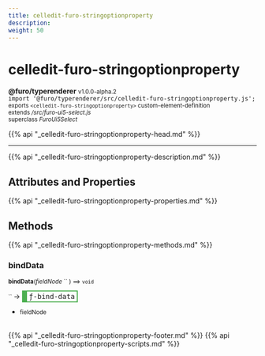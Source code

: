 ```yaml
---
title: celledit-furo-stringoptionproperty
description: 
weight: 50
---
```


# celledit-furo-stringoptionproperty
**@furo/typerenderer** <small>v1.0.0-alpha.2</small>
<br>`import '@furo/typerenderer/src/celledit-furo-stringoptionproperty.js';`<small>
<br>exports `<celledit-furo-stringoptionproperty>` custom-element-definition
<br>extends */src/furo-ui5-select.js*
<br>superclass *FuroUi5Select*</small>

{{% api "_celledit-furo-stringoptionproperty-head.md" %}}

****



{{% api "_celledit-furo-stringoptionproperty-description.md" %}}


## Attributes and Properties
{{% api "_celledit-furo-stringoptionproperty-properties.md" %}}




## Methods
{{% api "_celledit-furo-stringoptionproperty-methods.md" %}}


### **bindData**
<small>**bindData**(*fieldNode* `` ) ⟹ `void`</small>

<small>`` </small> →
<span  style="border-width:2px 2px 2px 10px; border-style: solid;border-color:  rgb(76, 175, 80);font-family:monospace; padding:2px 4px;">ƒ-bind-data</span>



- <small>fieldNode </small>
<br><br>




{{% api "_celledit-furo-stringoptionproperty-footer.md" %}}
{{% api "_celledit-furo-stringoptionproperty-scripts.md" %}}
